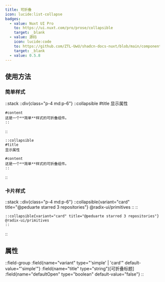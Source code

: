 ```yaml
---
title: 可折叠
icon: lucide:list-collapse
badges:
  - value: Nuxt UI Pro
    to: https://ui.nuxt.com/pro/prose/collapsible
    target: _blank
  - value: 源码
    icon: lucide:code
    to: https://github.com/ZTL-UwU/shadcn-docs-nuxt/blob/main/components/content/Collapsible.vue
    target: _blank
  - value: 0.5.8
---
```


## 使用方法

### 简单样式

::stack
  ::div{class="p-4 md:p-6"}
    ::collapsible
    #title
    显示属性

    #content
    这是一个**简单**样式的可折叠组件。
    ::
  ::
  ```mdc
  ::collapsible
  #title
  显示属性

  #content
  这是一个**简单**样式的可折叠组件。
  ::
  ```
::

### 卡片样式

::stack
  ::div{class="p-4 md:p-6"}
    ::collapsible{variant="card" title="@peduarte starred 3 repositories"}
    @radix-ui/primitives
    ::
  ::
  ```mdc
  ::collapsible{variant="card" title="@peduarte starred 3 repositories"}
  @radix-ui/primitives
  ::
  ```
::

## 属性

::field-group
  :field{name="variant" type="'simple' | 'card'" default-value="'simple'"}
  :field{name="title" type="string"}[可折叠标题]
  :field{name="defaultOpen" type="boolean" default-value="false"}
::
